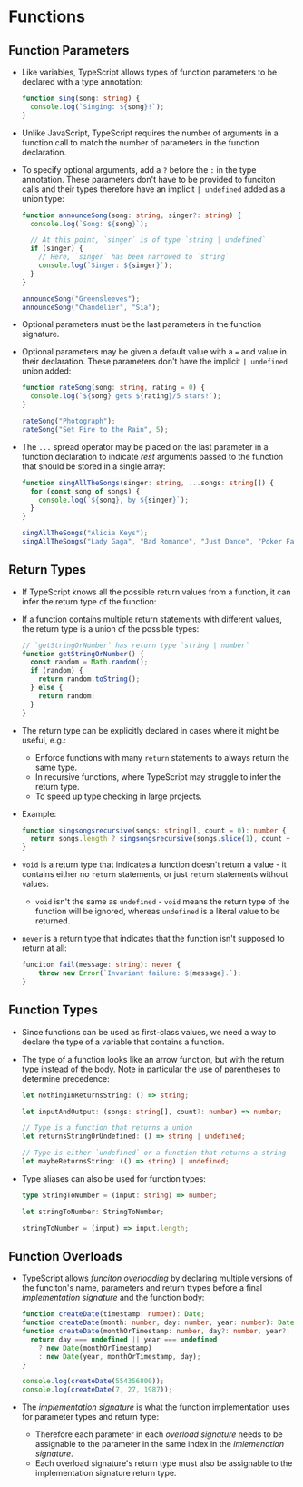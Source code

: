 # Functions

## Function Parameters

- Like variables, TypeScript allows types of function parameters to be declared
  with a type annotation:

    ```typescript
    function sing(song: string) {
      console.log(`Singing: ${song}!`);
    }
    ```

- Unlike JavaScript, TypeScript requires the number of arguments in a function
  call to match the number of parameters in the function declaration.

- To specify optional arguments, add a `?` before the `:` in the type
  annotation.  These parameters don't have to be provided to funciton calls and
  their types therefore have an implicit `| undefined` added as a union type:

    ```typescript
    function announceSong(song: string, singer?: string) {
      console.log(`Song: ${song}`);

      // At this point, `singer` is of type `string | undefined`
      if (singer) {
        // Here, `singer` has been narrowed to `string`
        console.log(`Singer: ${singer}`);
      }
    }

    announceSong("Greensleeves");
    announceSong("Chandelier", "Sia");
    ```

- Optional parameters must be the last parameters in the function signature.

- Optional parameters may be given a default value with a `=` and value in their
  declaration.  These parameters don't have the implicit `| undefined` union
  added:

    ```typescript
    function rateSong(song: string, rating = 0) {
      console.log(`${song} gets ${rating}/5 stars!`);
    }

    rateSong("Photograph");
    rateSong("Set Fire to the Rain", 5);
    ```

- The `...` spread operator may be placed on the last parameter in a function
  declaration to indicate _rest_ arguments passed to the function that should be
  stored in a single array:

    ```typescript
    function singAllTheSongs(singer: string, ...songs: string[]) {
      for (const song of songs) {
        console.log(`${song}, by ${singer}`);
      }
    }

    singAllTheSongs("Alicia Keys");
    singAllTheSongs("Lady Gaga", "Bad Romance", "Just Dance", "Poker Face");
    ```


## Return Types

- If TypeScript knows all the possible return values from a function, it can
  infer the return type of the function:

- If a function contains multiple return statements with different values, the
  return type is a union of the possible types:

    ```typescript
    // `getStringOrNumber` has return type `string | number`
    function getStringOrNumber() {
      const random = Math.random();
      if (random) {
        return random.toString();
      } else {
        return random;
      }
    }
    ```

- The return type can be explicitly declared in cases where it might be useful,
  e.g.:
    - Enforce functions with many `return` statements to always return the same
      type.
    - In recursive functions, where TypeScript may struggle to infer the return
      type.
    - To speed up type checking in large projects.

- Example:

    ```typescript
    function singsongsrecursive(songs: string[], count = 0): number {
      return songs.length ? singsongsrecursive(songs.slice(1), count + 1): count;
    }
    ```

- `void` is a return type that indicates a function doesn't return a value - it
  contains either no `return` statements, or just `return` statements without
  values:
    - `void` isn't the same as `undefined` - `void` means the return type of the
      function will be ignored, whereas `undefined` is a literal value to be
      returned.

- `never` is a return type that indicates that the function isn't supposed to
  return at all:

    ```typescript
    funciton fail(message: string): never {
        throw new Error(`Invariant failure: ${message}.`);
    }
    ```


## Function Types

- Since functions can be used as first-class values, we need a way to declare
  the type of a variable that contains a function.

- The type of a function looks like an arrow function, but with the return type
  instead of the body.  Note in particular the use of parentheses to determine
  precedence:

    ```typescript
    let nothingInReturnsString: () => string;

    let inputAndOutput: (songs: string[], count?: number) => number;

    // Type is a function that returns a union
    let returnsStringOrUndefined: () => string | undefined;

    // Type is either `undefined` or a function that returns a string
    let maybeReturnsString: (() => string) | undefined;
    ```

- Type aliases can also be used for function types:

    ```typescript
    type StringToNumber = (input: string) => number;

    let stringToNumber: StringToNumber;

    stringToNumber = (input) => input.length;
    ```


## Function Overloads

- TypeScript allows _funciton overloading_ by declaring multiple versions of the
  funciton's name, parameters and return ttypes before a final _implementation
  signature_ and the function body:

    ```typescript
    function createDate(timestamp: number): Date;
    function createDate(month: number, day: number, year: number): Date;
    function createDate(monthOrTimestamp: number, day?: number, year?: number) {
      return day === undefined || year === undefined
        ? new Date(monthOrTimestamp)
        : new Date(year, monthOrTimestamp, day);
    }

    console.log(createDate(554356800));
    console.log(createDate(7, 27, 1987));
    ```

- The _implementation signature_ is what the function implementation uses for
  parameter types and return type:
    - Therefore each parameter in each _overload signature_ needs to be
      assignable to the parameter in the same index in the _imlemenation
      signature_.
    - Each overload signature's return type must also be assignable to the
      implementation signature return type.


<!-- References -->
